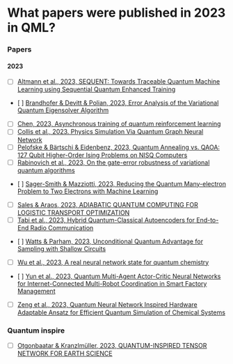 # What papers were published in 2023 in QML? 


### Papers
#### 2023

- [ ] [Altmann et al., 2023, SEQUENT: Towards Traceable Quantum Machine Learning using Sequential Quantum Enhanced Training](https://arxiv.org/pdf/2301.02601.pdf)
- [ ] [Brandhofer & Devitt & Polian, 2023, Error Analysis of the Variational Quantum Eigensolver Algorithm](https://arxiv.org/pdf/2301.07263.pdf)
- [ ] [Chen, 2023, Asynchronous training of quantum reinforcement learning](https://arxiv.org/pdf/2301.05096.pdf)
- [ ] [Collis et al., 2023. Physics Simulation Via Quantum Graph Neural Network](https://arxiv.org/pdf/2301.04702.pdf)
- [ ] [Pelofske & Bärtschi & Eidenbenz, 2023, Quantum Annealing vs. QAOA: 127 Qubit Higher-Order Ising Problems on NISQ Computers](https://arxiv.org/pdf/2301.00520.pdf)
- [ ] [Rabinovich et al., 2023, On the gate-error robustness of variational quantum algorithms](https://arxiv.org/pdf/2301.00048.pdf)
- [ ] [Sager-Smith & Mazziotti, 2023, Reducing the Quantum Many-electron Problem to Two Electrons with Machine Learning](https://arxiv.org/pdf/2301.00672.pdf)
- [ ] [Sales & Araos, 2023, ADIABATIC QUANTUM COMPUTING FOR LOGISTIC TRANSPORT OPTIMIZATION](https://arxiv.org/pdf/2301.07691.pdf)
- [ ] [Tabi et al., 2023, Hybrid Quantum-Classical Autoencoders for End-to-End Radio Communication](https://arxiv.org/pdf/2301.02609.pdf)
- [ ] [Watts & Parham, 2023, Unconditional Quantum Advantage for Sampling with Shallow Circuits](https://arxiv.org/pdf/2301.00995.pdf)
- [ ] [Wu et al., 2023, A real neural network state for quantum chemistry](https://arxiv.org/pdf/2301.03755.pdf)
- [ ] [Yun et al., 2023, Quantum Multi-Agent Actor-Critic Neural Networks for Internet-Connected Multi-Robot Coordination in Smart Factory Management](https://arxiv.org/pdf/2301.04012.pdf)
- [ ] [Zeng et al., 2023, Quantum Neural Network Inspired Hardware Adaptable Ansatz for Efficient Quantum Simulation of Chemical Systems](https://arxiv.org/pdf/2301.07542.pdf)


### Quantum inspire

- [ ] [Otgonbaatar & Kranzlmüller, 2023, QUANTUM-INSPIRED TENSOR NETWORK FOR EARTH SCIENCE](https://arxiv.org/pdf/2301.07528.pdf) 